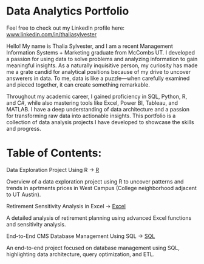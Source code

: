 # Data Analytics Portfolio
Feel free to check out my LinkedIn profile here: www.linkedin.com/in/thaliasylvester

Hello! My name is Thalia Sylvester, and I am a recent Management Information Systems + Marketing graduate from McCombs UT. 
I developed a passion for using data to solve problems and analyzing information to gain meaningful insights. As a naturally inquisitive person, my curiosity has made me a grate candid for analytical positions because of my drive to uncover answerers in data. To me, data is like a puzzle—when carefully examined and pieced together, it can create something remarkable.

Throughout my academic career, I gained proficiency in SQL, Python, R, and C#, while also mastering tools like Excel, Power BI, Tableau, and MATLAB. I have a deep understanding of data architecture and a passion for transforming raw data into actionable insights. This portfolio is a collection of data analysis projects I have developed to showcase the skills and progress.

# Table of Contents:
Data Exploration Project Using R -> [R](https://github.com/ThaliaSylvester/DataAnalyticsPortfolio/tree/main/R)

Overview of a data exploration project using R to uncover patterns and trends in aprtments prices in West Campus (College neighborhood adjacent to UT Austin).

Retirement Sensitivity Analysis in Excel -> [Excel](https://github.com/ThaliaSylvester/DataAnalyticsPortfolio/tree/main/Excel)

A detailed analysis of retirement planning using advanced Excel functions and sensitivity analysis.

End-to-End CMS Database Management Using SQL -> [SQL](https://github.com/ThaliaSylvester/DataAnalyticsPortfolio/tree/main/SQL)

An end-to-end project focused on database management using SQL, highlighting data architecture, query optimization, and ETL.
